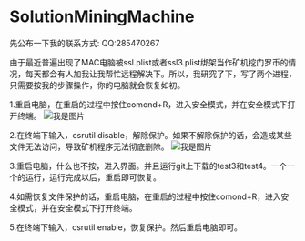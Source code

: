 # SolutionMiningMachine

先公布一下我的联系方式: QQ:285470267

由于最近普遍出现了MAC电脑被ssl.plist或者ssl3.plist绑架当作矿机挖门罗币的情况，每天都会有人加我让我帮忙远程解决下。所以，我研究了下，写了两个进程，只需要按我的步骤操作，你的电脑就会恢复如初。

1.重启电脑，在重启的过程中按住comond+R，进入安全模式，并在安全模式下打开终端。
![我是图片](https://wx1.sinaimg.cn/mw1024/006pTt9Mly1g6f6u545hkj31400u0wgv.jpg)

2.在终端下输入，csrutil disable，解除保护。如果不解除保护的话，会造成某些文件无法访问，导致矿机程序无法彻底删除。
![我是图片](https://wx3.sinaimg.cn/mw1024/006pTt9Mly1g6f6u58gmqj31400u0acu.jpg)

3.重启电脑，什么也不按，进入界面。并且运行git上下载的test3和test4。一个一个的运行，运行完成以后，重启即可恢复。

4.如需恢复文件保护的话，重启电脑，在重启的过程中按住comond+R，进入安全模式，并在安全模式下打开终端。

5.在终端下输入，csrutil enable，恢复保护。然后重启电脑即可。

